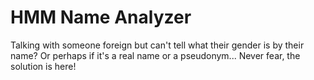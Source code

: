 # HMM Name Analyzer
Talking with someone foreign but can't tell what their gender is by their name? Or perhaps if it's a real name or a pseudonym... Never fear, the solution is here!
